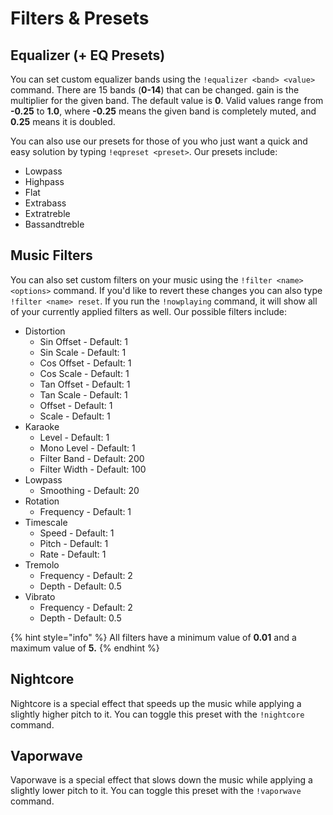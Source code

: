 # Filters & Presets

## Equalizer \(+ EQ Presets\)

You can set custom equalizer bands using the `!equalizer <band> <value>` command. There are 15 bands \(**0-14**\) that can be changed. gain is the multiplier for the given band. The default value is **0**. Valid values range from **-0.25** to **1.0**, where **-0.25** means the given band is completely muted, and **0.25** means it is doubled.

You can also use our presets for those of you who just want a quick and easy solution by typing `!eqpreset <preset>`. Our presets include:

* Lowpass
* Highpass
* Flat
* Extrabass
* Extratreble
* Bassandtreble

## Music Filters

You can also set custom filters on your music using the `!filter <name> <options>` command. If you'd like to revert these changes you can also type `!filter <name> reset`. If you run the `!nowplaying` command, it will show all of your currently applied filters as well. Our possible filters include:

* Distortion
  * Sin Offset - Default: 1
  * Sin Scale - Default: 1
  * Cos Offset - Default: 1
  * Cos Scale - Default: 1
  * Tan Offset - Default: 1
  * Tan Scale - Default: 1
  * Offset - Default: 1
  * Scale - Default: 1
* Karaoke
  * Level - Default: 1
  * Mono Level - Default: 1
  * Filter Band - Default: 200
  * Filter Width - Default: 100
* Lowpass
  * Smoothing - Default: 20
* Rotation
  * Frequency - Default: 1
* Timescale
  * Speed - Default: 1
  * Pitch - Default: 1
  * Rate - Default: 1
* Tremolo
  * Frequency - Default: 2
  * Depth - Default: 0.5
* Vibrato
  * Frequency - Default: 2
  * Depth - Default: 0.5

{% hint style="info" %}
All filters have a minimum value of **0.01** and a maximum value of **5.**
{% endhint %}

## Nightcore

Nightcore is a special effect that speeds up the music while applying a slightly higher pitch to it. You can toggle this preset with the `!nightcore` command.

## Vaporwave

Vaporwave is a special effect that slows down the music while applying a slightly lower pitch to it. You can toggle this preset with the `!vaporwave` command.


